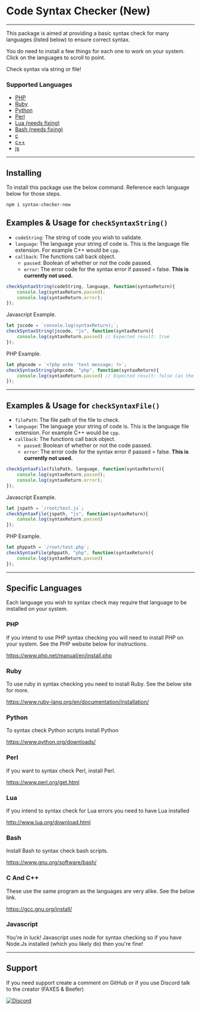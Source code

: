 # Code Syntax Checker (New)
---

This package is aimed at providing a basic syntax check for many languages (listed below) to ensure correct syntax.

You do need to install a few things for each one to work on your system. Click on the languages to scroll to point.

Check syntax via string or file!


### Supported Languages
- [PHP](#php)
- [Ruby](#ruby)
- [Python](#python)
- [Perl](#perl)
- [Lua (needs fixing)](#lua)
- [Bash (needs fixing)](#bash1)
- [c](#c-and-c++)
- [c++](#c-and-c++)
- [js](#javascript)

---

## Installing

To install this package use the below command. Reference each language below for those steps.
```
npm i syntax-checker-new
```

## Examples & Usage for `checkSyntaxString()`
- `codeString`: The string of code you wish to validate.
- `language`: The language your string of code is. This is the language file extension. For example C++ would be `cpp`.
- `callback`: The functions call back object.
    - `passed`: Boolean of whether or not the code passed.
    - `error`: The error code for the syntax error if passed = false. **This is currently not used.**


```js
checkSyntaxString(codeString, language, function(syntaxReturn){
    console.log(syntaxReturn.passed);
    console.log(syntaxReturn.error);
});
```

Javascript Example.
```js
let jscode = `console.log(syntaxReturn);`;
checkSyntaxString(jscode, "js", function(syntaxReturn){
    console.log(syntaxReturn.passed) // Expected result: true
});
```

PHP Example.
```js
let phpcode = `<?php echo 'test message; ?>`;
checkSyntaxString(phpcode, "php", function(syntaxReturn){
    console.log(syntaxReturn.passed) // Expected result: false (as the quote is not closed)
});
```

---

## Examples & Usage for `checkSyntaxFile()`
- `filePath`: The file path of the file to check.
- `language`: The language your string of code is. This is the language file extension. For example C++ would be `cpp`.
- `callback`: The functions call back object.
    - `passed`: Boolean of whether or not the code passed.
    - `error`: The error code for the syntax error if passed = false. **This is currently not used.**


```js
checkSyntaxFile(filePath, language, function(syntaxReturn){
    console.log(syntaxReturn.passed);
    console.log(syntaxReturn.error);
});
```

Javascript Example.
```js
let jspath = `/root/test.js`;
checkSyntaxFile(jspath, "js", function(syntaxReturn){
    console.log(syntaxReturn.passed)
});
```

PHP Example.
```js
let phppath = `/root/test.php`;
checkSyntaxFile(phppath, "php", function(syntaxReturn){
    console.log(syntaxReturn.passed)
});
```

---

## Specific Languages

Each language you wish to syntax check may require that language to be installed on your system.

### PHP
If you intend to use PHP syntax checking you will need to install PHP on your system. See the PHP website below for instructions.

https://www.php.net/manual/en/install.php

### Ruby
To use ruby in syntax checking you need to install Ruby. See the below site for more.

https://www.ruby-lang.org/en/documentation/installation/

### Python
To syntax check Python scripts install Python

https://www.python.org/downloads/

### Perl
If you want to syntax check Perl, install Perl.

https://www.perl.org/get.html

### Lua
If you intend to syntax check for Lua errors you need to have Lua installed

http://www.lua.org/download.html

### Bash
Install Bash to syntax check bash scripts.

https://www.gnu.org/software/bash/

### C And C++
These use the same program as the languages are very alike. See the below link.

https://gcc.gnu.org/install/

### Javascript
You're in luck! Javascript uses node for syntax checking so if you have Node.Js installed (which you likely do) then you're fine!


---

## Support
If you need support create a comment on GitHub or if you use Discord talk to the creator (FAXES & Beefer)

[![Discord](https://faxes.zone/i/9wkr3.png)](https://faxes.zone/discord)